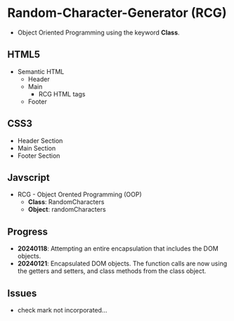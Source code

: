 # Random-Character-Generator (RCG)
- Object Oriented Programming using the keyword **Class**.

## HTML5
- Semantic HTML
    - Header
    - Main
        - RCG HTML tags
    - Footer

## CSS3
- Header Section
- Main Section
- Footer Section


## Javscript
- RCG - Object Orented Programming (OOP)
    - **Class**: RandomCharacters
    - **Object**: randomCharacters

## Progress
- **20240118**: Attempting an entire encapsulation that includes the DOM objects.
- **20240121**: Encapsulated DOM objects. The function calls are now using the getters and setters, and class methods from the class object.

## Issues
- check mark not incorporated...
